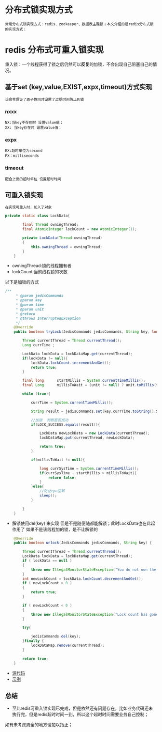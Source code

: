 # 分布式锁实现方式
    常用分布式锁实现方式：redis、zookeeper、数据表主键锁；本文介绍的是redis分布式锁的实现方式；
# redis 分布式可重入锁实现
   重入锁：一个线程获得了锁之后仍然可以**反复**的加锁，不会出现自己阻塞自己的情况。
## 基于set (key,value,EXIST,expx,timeout)方式实现
    该命令保证了原子性同时设置了过期时间防止死锁
### nxxx 
    NX:当key不存在时 设置value值；
    XX: 当key存在时 设置value值；
### expx
    EX:超时单位为second 
    PX：milliseconds
### timeout
    配合上面的超时单位 设置超时时间
## 可重入锁实现
    在实现可重入时，加入了对象
```java
private static class LockData{

        final Thread owningThread;
        final AtomicInteger lockCount = new AtomicInteger(1);

        private LockData(Thread owningThread)
        {
            this.owningThread = owningThread;
        }
    }
```
- owningThread:锁的线程拥有者
- lockCount:当前线程锁的次数

以下是加锁的方式
```java
/**
     * @param jedisCommands
     * @param key
     * @param time
     * @param unit
     * @return
     * @throws InterruptedException
     */
    @Override
    public boolean tryLock(JedisCommands jedisCommands, String key, long time, TimeUnit unit) throws InterruptedException {

        Thread currentThread = Thread.currentThread();
        Long currTime ;

        LockData lockData = lockDataMap.get(currentThread);
        if(lockData != null){
            lockData.lockCount.incrementAndGet();
            return true;
        }

        final long      startMillis = System.currentTimeMillis();
        final Long      millisToWait = (unit != null) ? unit.toMillis(time) : null;

        while (true){

            currTime = System.currentTimeMillis();

            String result = jedisCommands.set(key,currTime.toString(),SET_IF_NOT_EXIST,SET_WITH_EXPIRE_TIME,overtime);

            //加锁  判断是否成功
            if(LOCK_SUCCESS.equals(result)){

                LockData newLockData = new LockData(currentThread);
                lockDataMap.put(currentThread, newLockData);

                return true;
            }

            if(millisToWait != null){

                long currSysTime = System.currentTimeMillis();
                if(currSysTime - startMillis > millisToWait){
                    return false;
                }
            }else{
                //防止cpu空转
                sleep();
            }

        }
    }
```

- 解锁使用del(key) 来实现 但是不是随便随都能解锁；此时LockData也在此起作用了 如果不是该线程加的锁，是不让解锁的
```java
    @Override
    public boolean unlock(JedisCommands jedisCommands, String key) {

        Thread currentThread = Thread.currentThread();
        LockData lockData = lockDataMap.get(currentThread);
        if ( lockData == null )
        {
            throw new IllegalMonitorStateException("You do not own the lock: " + key + " currThread:" + currentThread );
        }
        int newLockCount = lockData.lockCount.decrementAndGet();
        if ( newLockCount > 0 )
        {
            return true;
        }

        if ( newLockCount < 0 )
        {
            throw new IllegalMonitorStateException("Lock count has gone negative for lock: " + key);
        }

        try{

            jedisCommands.del(key);
        }finally {
            lockDataMap.remove(currentThread);
        }

        return true;
    }
```
- [源代码](https://github.com/werwolfGu/JHodgepodge/blob/master/api/src/main/java/com/guce/redis/lock/impl/InterProcessRedisMutexLock.java)
- [示例](https://github.com/werwolfGu/JHodgepodge/blob/master/api/src/test/java/com/guce/redis/lock/LockTest.java)
## 总结
- 至此redis可重入锁实现已完成，但是依然还有问题存在，比如业务代码还未执行完，但是redis超时时间一到，所以这个超时时间需要业务自己控制；

如有未考虑周全的地方请加以指正；
